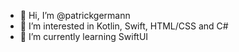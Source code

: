 - 👋 Hi, I’m @patrickgermann
- 👀 I’m interested in Kotlin, Swift, HTML/CSS and C#
- 🌱 I’m currently learning SwiftUI

<!---
patrickgermann/patrickgermann is a ✨ special ✨ repository because its `README.md` (this file) appears on your GitHub profile.
You can click the Preview link to take a look at your changes.
--->
